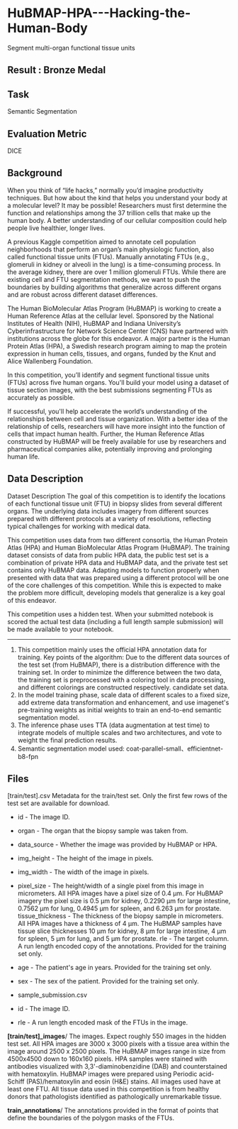 # HuBMAP-HPA---Hacking-the-Human-Body
Segment multi-organ functional tissue units


Result : Bronze Medal
--

Task
--
Semantic Segmentation

Evaluation Metric
--
DICE

Background
--

When you think of “life hacks,” normally you’d imagine productivity techniques. But how about the kind that helps you understand your body at a molecular level? It may be possible! Researchers must first determine the function and relationships among the 37 trillion cells that make up the human body. A better understanding of our cellular composition could help people live healthier, longer lives.

A previous Kaggle competition aimed to annotate cell population neighborhoods that perform an organ’s main physiologic function, also called functional tissue units (FTUs). Manually annotating FTUs (e.g., glomeruli in kidney or alveoli in the lung) is a time-consuming process. In the average kidney, there are over 1 million glomeruli FTUs. While there are existing cell and FTU segmentation methods, we want to push the boundaries by building algorithms that generalize across different organs and are robust across different dataset differences.

The Human BioMolecular Atlas Program (HuBMAP) is working to create a Human Reference Atlas at the cellular level. Sponsored by the National Institutes of Health (NIH), HuBMAP and Indiana University’s Cyberinfrastructure for Network Science Center (CNS) have partnered with institutions across the globe for this endeavor. A major partner is the Human Protein Atlas (HPA), a Swedish research program aiming to map the protein expression in human cells, tissues, and organs, funded by the Knut and Alice Wallenberg Foundation.

In this competition, you’ll identify and segment functional tissue units (FTUs) across five human organs. You'll build your model using a dataset of tissue section images, with the best submissions segmenting FTUs as accurately as possible.

If successful, you'll help accelerate the world’s understanding of the relationships between cell and tissue organization. With a better idea of the relationship of cells, researchers will have more insight into the function of cells that impact human health. Further, the Human Reference Atlas constructed by HuBMAP will be freely available for use by researchers and pharmaceutical companies alike, potentially improving and prolonging human life.

Data Description
--


Dataset Description
The goal of this competition is to identify the locations of each functional tissue unit (FTU) in biopsy slides from several different organs. The underlying data includes imagery from different sources prepared with different protocols at a variety of resolutions, reflecting typical challenges for working with medical data.

This competition uses data from two different consortia, the Human Protein Atlas (HPA) and Human BioMolecular Atlas Program (HuBMAP). The training dataset consists of data from public HPA data, the public test set is a combination of private HPA data and HuBMAP data, and the private test set contains only HuBMAP data. Adapting models to function properly when presented with data that was prepared using a different protocol will be one of the core challenges of this competition. While this is expected to make the problem more difficult, developing models that generalize is a key goal of this endeavor.

This competition uses a hidden test. When your submitted notebook is scored the actual test data (including a full length sample submission) will be made available to your notebook.

-------------------------

1. This competition mainly uses the official HPA annotation data for training. Key points of the algorithm: Due to the different data sources of the test set (from HuBMAP), there is a distribution difference with the training set. In order to minimize the difference between the two data, the training set is preprocessed with a coloring tool in data processing, and different colorings are constructed respectively. candidate set data.
2. In the model training phase, scale data of different scales to a fixed size, add extreme data transformation and enhancement, and use imagenet's pre-training weights as initial weights to train an end-to-end semantic segmentation model.
3. The inference phase uses TTA (data augmentation at test time) to integrate models of multiple scales and two architectures, and vote to weight the final prediction results.
4. Semantic segmentation model used:
coat-parallel-small、efficientnet-b8-fpn


Files
--

[train/test].csv Metadata for the train/test set. Only the first few rows of the test set are available for download.

- id - The image ID.
- organ - The organ that the biopsy sample was taken from.
- data_source - Whether the image was provided by HuBMAP or HPA.
- img_height - The height of the image in pixels.
- img_width - The width of the image in pixels.
- pixel_size - The height/width of a single pixel from this image in micrometers. All HPA images have a pixel size of 0.4 µm. For HuBMAP imagery the pixel size is 0.5 µm for kidney, 0.2290 µm for large intestine, 0.7562 µm for lung, 0.4945 µm for spleen, and 6.263 µm for prostate.
tissue_thickness - The thickness of the biopsy sample in micrometers. All HPA images have a thickness of 4 µm. The HuBMAP samples have tissue slice thicknesses 10 µm for kidney, 8 µm for large intestine, 4 µm for spleen, 5 µm for lung, and 5 µm for prostate.
rle - The target column. A run length encoded copy of the annotations. Provided for the training set only.
- age - The patient's age in years. Provided for the training set only.
- sex - The sex of the patient. Provided for the training set only.
- sample_submission.csv

- id - The image ID.
- rle - A run length encoded mask of the FTUs in the image.

<strong>[train/test]_images</strong>/ The images. Expect roughly 550 images in the hidden test set. All HPA images are 3000 x 3000 pixels with a tissue area within the image around 2500 x 2500 pixels. The HuBMAP images range in size from 4500x4500 down to 160x160 pixels. HPA samples were stained with antibodies visualized with 3,3'-diaminobenzidine (DAB) and counterstained with hematoxylin. HuBMAP images were prepared using Periodic acid-Schiff (PAS)/hematoxylin and eosin (H&E) stains. All images used have at least one FTU. All tissue data used in this competition is from healthy donors that pathologists identified as pathologically unremarkable tissue.

<strong>train_annotations</strong>/ The annotations provided in the format of points that define the boundaries of the polygon masks of the FTUs.
